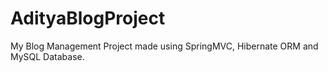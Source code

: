 # AdityaBlogProject
My Blog Management Project made using SpringMVC, Hibernate ORM and MySQL Database.

